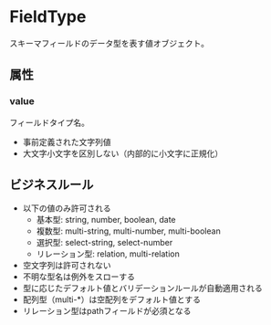 # FieldType

スキーマフィールドのデータ型を表す値オブジェクト。

## 属性

### value

フィールドタイプ名。

- 事前定義された文字列値
- 大文字小文字を区別しない（内部的に小文字に正規化）

## ビジネスルール

- 以下の値のみ許可される
  - 基本型: string, number, boolean, date
  - 複数型: multi-string, multi-number, multi-boolean
  - 選択型: select-string, select-number
  - リレーション型: relation, multi-relation
- 空文字列は許可されない
- 不明な型名は例外をスローする
- 型に応じたデフォルト値とバリデーションルールが自動適用される
- 配列型（multi-*）は空配列をデフォルト値とする
- リレーション型はpathフィールドが必須となる